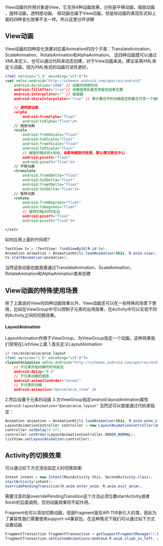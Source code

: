 View动画的作用对象是View，它支持4种动画效果，分别是平移动画，缩放动画 ，旋转动画，透明度动画。
帧动画也属于View动画，但是帧动画的表现形式和上面的四种变化效果不太一样。所以这里分开讲解

## View动画
View动画的四种变化效果对应着Animation的四个子类：TranslateAnimation、ScaleAnimation、RotateAnimation和AlphaAnimation。
这四种动画既可以通过XML来定义，也可以通过代码来动态创建，对于View动画来说，建议采用XML来定义动画，因为XML格式的动画可读性更好。
```XML
<?xml version="1.0" encoding="utf-8"?>
<set xmlns:android="http://schemas.android.com/apk/res/android"
    android:duration="1000" // 动画的持续时间
    android:fillAfter="true"// 动画结束后是否停留在结束位置
    android:interpolator="" // 插值器
    android:shareInterpolator="true" // 表示集合中的动画是否和集合共享一个插值器>

    // 透明度动画
    <alpha
        android:fromAlpha="float"
        android:toAlpha="float"/>
    // 缩放动画
    <scale
        android:fromXScale="float"
        android:toXScale="float"
        android:fromYScale="float"
        android:toYScale="float"
        // 缩放的轴点的x坐标，会影响缩放的效果，默认情况是在中心
        android:pivotX="float"
        android:pivotY="float"/>
    // 平移动画
    <translate
        android:fromXDelta="float"
        android:toXDelta="float"
        android:fromYDelta="float"
        android:toYDelta="float"/>
    // 旋转动画
    <rotate
        android:fromDegrees="float"
        android:toDegrees="float"
        // 旋转的轴点的X左边
        android:pivotY="float"
        android:pivotX="float"/>

</set>
```
如何应用上面的代码呢?
```Java
TextView tv = (TextView) findViewById(R.id.tv);
Animation animation = AnimationUtils.loadAnimation(this, R.anim.view);
tv.startAnimation(animation);
```
当然这些动画也能直接通过TranslateAnimation、ScaleAnimation、RotateAnimation和AlphaAnimation类来创建

## View动画的特殊使用场景
除了上面说的View的四种动画效果以外，View动画还可以在一些特殊的场景下使用，比如在ViewGroup中可以控制子元素的出场效果，在Activity中可以实现不同的Activity之间的切换效果。
#### LayoutAnimation
LayoutAnimation作用于ViewGroup，为ViewGroup指定一个动画。这种效果我们常用在ListView上面
1.首先定义LayoutAnimation
```XML
// res/anim/anim/anim_layout
<?xml version="1.0" encoding="utf-8"?>
<layoutAnimation xmlns:android="http://schemas.android.com/apk/res/android"
    // 子元素开始动画的时间延迟
    android:delay="0.5"
    // 子元素动画的顺序
    android:animationOrder="normal"
    // 子元素的动画
    android:animation="@anim/anim_item" />
```
2.然后设置子元素的动画
3.为ViewGroup指定android:layoutAnimation属性`android:layoutAnimation="@anim/anim_layout"`
当然还可以直接通过代码来指定：
```Java
Animation animation = AnimationUtils.loadAnimation(this, R.anim.anim_item);
LayoutAnimationController controller = new LayoutAnimationController(animation);
controller.setDelay(0.5f);
controller.setOrder(LayoutAnimationController.ORDER_NORMAL);
listView.setLayoutAnimation(controller);
```

## Activity的切换效果
可以通过如下方式添加自定义的切换效果:
```Java
Intent intent = new Intent(MainActivity.this, SecondActivity.class);
startActivity(intent);
overridePendingTransition(R.anim.enter_anim, R.anim.exit_anim);
```
需要注意的是overridePendingTransition这个方法必须位置startActivity或者finish的后面调用，否则动画效果将不起作用。

Fragment也可以添加切换动画，但是Fragment是在API 11中新引入的类，因此为了兼容性我们需要使用support-v4兼容包，在这种情况下我们可以通过如下方式设置动画
```Java
FragmentTransaction fragmentTransaction = getSupportFragmentManager().beginTransaction();
fragmentTransaction.setCustomAnimations(android.R.anim.slide_in_left, android.R.anim.slide_out_right);
```
